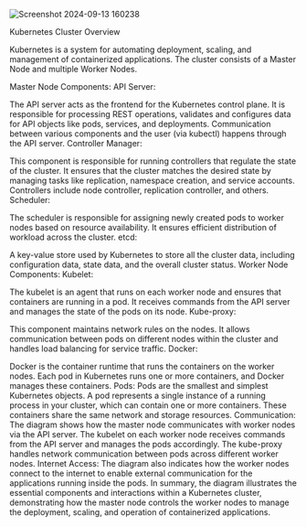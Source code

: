 

![Screenshot 2024-09-13 160238](https://github.com/user-attachments/assets/d1712193-2975-4d51-a679-48249931637d)

Kubernetes Cluster Overview

Kubernetes is a system for automating deployment, scaling, and management of containerized applications. The cluster consists of a Master Node and multiple Worker Nodes.

Master Node Components:
API Server:

The API server acts as the frontend for the Kubernetes control plane. It is responsible for processing REST operations, validates and configures data for API objects like pods, services, and deployments.
Communication between various components and the user (via kubectl) happens through the API server.
Controller Manager:

This component is responsible for running controllers that regulate the state of the cluster. It ensures that the cluster matches the desired state by managing tasks like replication, namespace creation, and service accounts.
Controllers include node controller, replication controller, and others.
Scheduler:

The scheduler is responsible for assigning newly created pods to worker nodes based on resource availability. It ensures efficient distribution of workload across the cluster.
etcd:

A key-value store used by Kubernetes to store all the cluster data, including configuration data, state data, and the overall cluster status.
Worker Node Components:
Kubelet:

The kubelet is an agent that runs on each worker node and ensures that containers are running in a pod. It receives commands from the API server and manages the state of the pods on its node.
Kube-proxy:

This component maintains network rules on the nodes. It allows communication between pods on different nodes within the cluster and handles load balancing for service traffic.
Docker:

Docker is the container runtime that runs the containers on the worker nodes. Each pod in Kubernetes runs one or more containers, and Docker manages these containers.
Pods:
Pods are the smallest and simplest Kubernetes objects. A pod represents a single instance of a running process in your cluster, which can contain one or more containers. These containers share the same network and storage resources.
Communication:
The diagram shows how the master node communicates with worker nodes via the API server. The kubelet on each worker node receives commands from the API server and manages the pods accordingly.
The kube-proxy handles network communication between pods across different worker nodes.
Internet Access:
The diagram also indicates how the worker nodes connect to the internet to enable external communication for the applications running inside the pods.
In summary, the diagram illustrates the essential components and interactions within a Kubernetes cluster, demonstrating how the master node controls the worker nodes to manage the deployment, scaling, and operation of containerized applications.
